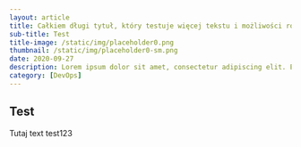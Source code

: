 ```yaml
---
layout: article
title: Całkiem długi tytuł, który testuje więcej tekstu i możliwości różnych
sub-title: Test
title-image: /static/img/placeholder0.png
thumbnail: /static/img/placeholder0-sm.png
date: 2020-09-27
description: Lorem ipsum dolor sit amet, consectetur adipiscing elit. Etiam eget erat ullamcorper, cursus enim fringilla, imperdiet ipsum. Morbi semper eget magna in rutrum. Praesent purus elit, efficitur eget tortor aliquam, congue suscipit risus.
category: [DevOps]
---
```


## Test

Tutaj text
test123